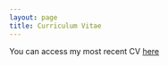 ```yaml
---
layout: page
title: Curriculum Vitae
---
```


You can access my most recent CV [here](pdfs/CV_8-14-2020.pdf)
